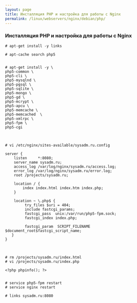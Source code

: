 ```yaml
---
layout: page
title: Инсталляция PHP и настройка для работы с Nginx
permalink: /linux/webservers/nginx/debian/php/
---
```


### Инсталляция PHP и настройка для работы с Nginx


    # apt-get install -y links

    # apt-cache search php5


    # apt-get install -y \
    php5-common \
    php5-cli \
    php5-mysqlnd \
    php5-pgsql \
    php5-sqlite \
    php5-mongo \
    php5-gd \
    php5-mcrypt \
    php5-apcu \
    php5-memcache \
    php5-memcached  \
    php5-xmlrpc \
    php5-fpm \
    php5-cgi

<br/>


    # vi /etc/nginx/sites-available/sysadm.ru.config

    server {
        listen     *:8080;
        server_name sysadm.ru;
        access_log /var/log/nginx/sysadm.ru/access.log;
        error_log /var/log/nginx/sysadm.ru/error.log;
        root /projects/sysadm.ru;

        location / {
            index index.html index.htm index.php;
        }

        location ~ \.php$ {
             try_files $uri = 404;
             include fastcgi_params;
             fastcgi_pass  unix:/var/run/php5-fpm.sock;
             fastcgi_index index.php;

             fastcgi_param  SCRIPT_FILENAME  $document_root$fastcgi_script_name;
       }
    }


<br/>

    # rm /projects/sysadm.ru/index.html
    # vi /projects/sysadm.ru/index.php

    <?php phpinfo(); ?>


    # service php5-fpm restart
    # service nginx restart

    # links sysadm.ru:8080
